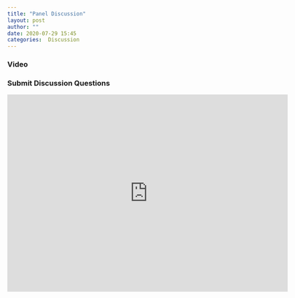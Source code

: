 ```yaml
---
title: "Panel Discussion"
layout: post
author: ""
date: 2020-07-29 15:45
categories:  Discussion
---
```


### Video


### Submit Discussion Questions

<iframe src="https://docs.google.com/forms/d/e/1FAIpQLSc7xE6uDLJ0PIZDVVtE_Bm73Ak9NHePs-f08yHA9OJrWIB7xg/viewform?embedded=true" width="640" height="450" frameborder="0" marginheight="0" marginwidth="0">Loading…</iframe>

